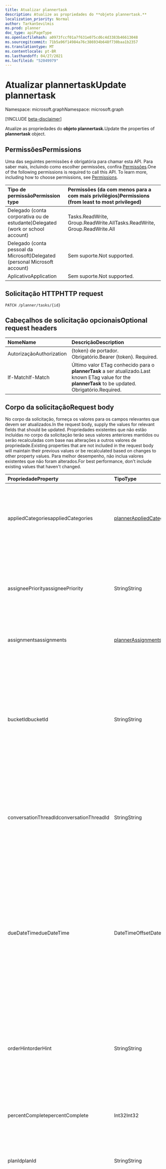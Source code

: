 ```yaml
---
title: Atualizar plannertask
description: Atualize as propriedades do **objeto plannertask.**
localization_priority: Normal
author: TarkanSevilmis
ms.prod: planner
doc_type: apiPageType
ms.openlocfilehash: a0973fccf01a7f631e075cd6c4d3383b46613048
ms.sourcegitcommit: 71b5a96f14984a76c386934b648f730baa1b2357
ms.translationtype: MT
ms.contentlocale: pt-BR
ms.lasthandoff: 04/27/2021
ms.locfileid: "52049979"
---
```

# <a name="update-plannertask"></a><span data-ttu-id="6e8e5-103">Atualizar plannertask</span><span class="sxs-lookup"><span data-stu-id="6e8e5-103">Update plannertask</span></span>

<span data-ttu-id="6e8e5-104">Namespace: microsoft.graph</span><span class="sxs-lookup"><span data-stu-id="6e8e5-104">Namespace: microsoft.graph</span></span>

[!INCLUDE [beta-disclaimer](../../includes/beta-disclaimer.md)]

<span data-ttu-id="6e8e5-105">Atualize as propriedades do **objeto plannertask.**</span><span class="sxs-lookup"><span data-stu-id="6e8e5-105">Update the properties of **plannertask** object.</span></span>
## <a name="permissions"></a><span data-ttu-id="6e8e5-106">Permissões</span><span class="sxs-lookup"><span data-stu-id="6e8e5-106">Permissions</span></span>
<span data-ttu-id="6e8e5-p101">Uma das seguintes permissões é obrigatória para chamar esta API. Para saber mais, incluindo como escolher permissões, confira [Permissões](/graph/permissions-reference).</span><span class="sxs-lookup"><span data-stu-id="6e8e5-p101">One of the following permissions is required to call this API. To learn more, including how to choose permissions, see [Permissions](/graph/permissions-reference).</span></span>

|<span data-ttu-id="6e8e5-109">Tipo de permissão</span><span class="sxs-lookup"><span data-stu-id="6e8e5-109">Permission type</span></span>      | <span data-ttu-id="6e8e5-110">Permissões (da com menos para a com mais privilégios)</span><span class="sxs-lookup"><span data-stu-id="6e8e5-110">Permissions (from least to most privileged)</span></span>              |
|:--------------------|:---------------------------------------------------------|
|<span data-ttu-id="6e8e5-111">Delegado (conta corporativa ou de estudante)</span><span class="sxs-lookup"><span data-stu-id="6e8e5-111">Delegated (work or school account)</span></span> | <span data-ttu-id="6e8e5-112">Tasks.ReadWrite, Group.ReadWrite.All</span><span class="sxs-lookup"><span data-stu-id="6e8e5-112">Tasks.ReadWrite, Group.ReadWrite.All</span></span>    |
|<span data-ttu-id="6e8e5-113">Delegado (conta pessoal da Microsoft)</span><span class="sxs-lookup"><span data-stu-id="6e8e5-113">Delegated (personal Microsoft account)</span></span> | <span data-ttu-id="6e8e5-114">Sem suporte.</span><span class="sxs-lookup"><span data-stu-id="6e8e5-114">Not supported.</span></span>    |
|<span data-ttu-id="6e8e5-115">Aplicativo</span><span class="sxs-lookup"><span data-stu-id="6e8e5-115">Application</span></span> | <span data-ttu-id="6e8e5-116">Sem suporte.</span><span class="sxs-lookup"><span data-stu-id="6e8e5-116">Not supported.</span></span> |

## <a name="http-request"></a><span data-ttu-id="6e8e5-117">Solicitação HTTP</span><span class="sxs-lookup"><span data-stu-id="6e8e5-117">HTTP request</span></span>
<!-- { "blockType": "ignored" } -->
```http
PATCH /planner/tasks/{id}
```
## <a name="optional-request-headers"></a><span data-ttu-id="6e8e5-118">Cabeçalhos de solicitação opcionais</span><span class="sxs-lookup"><span data-stu-id="6e8e5-118">Optional request headers</span></span>
| <span data-ttu-id="6e8e5-119">Nome</span><span class="sxs-lookup"><span data-stu-id="6e8e5-119">Name</span></span>       | <span data-ttu-id="6e8e5-120">Descrição</span><span class="sxs-lookup"><span data-stu-id="6e8e5-120">Description</span></span>|
|:-----------|:-----------|
| <span data-ttu-id="6e8e5-121">Autorização</span><span class="sxs-lookup"><span data-stu-id="6e8e5-121">Authorization</span></span>  | <span data-ttu-id="6e8e5-p102">{token} de portador. Obrigatório.</span><span class="sxs-lookup"><span data-stu-id="6e8e5-p102">Bearer {token}. Required.</span></span> |
| <span data-ttu-id="6e8e5-124">If-Match</span><span class="sxs-lookup"><span data-stu-id="6e8e5-124">If-Match</span></span>  | <span data-ttu-id="6e8e5-125">Último valor ETag conhecido para o **plannerTask** a ser atualizado.</span><span class="sxs-lookup"><span data-stu-id="6e8e5-125">Last known ETag value for the **plannerTask** to be updated.</span></span> <span data-ttu-id="6e8e5-126">Obrigatório.</span><span class="sxs-lookup"><span data-stu-id="6e8e5-126">Required.</span></span>|

## <a name="request-body"></a><span data-ttu-id="6e8e5-127">Corpo da solicitação</span><span class="sxs-lookup"><span data-stu-id="6e8e5-127">Request body</span></span>
<span data-ttu-id="6e8e5-128">No corpo da solicitação, forneça os valores para os campos relevantes que devem ser atualizados.</span><span class="sxs-lookup"><span data-stu-id="6e8e5-128">In the request body, supply the values for relevant fields that should be updated.</span></span> <span data-ttu-id="6e8e5-129">Propriedades existentes que não estão incluídas no corpo da solicitação terão seus valores anteriores mantidos ou serão recalculadas com base nas alterações a outros valores de propriedade.</span><span class="sxs-lookup"><span data-stu-id="6e8e5-129">Existing properties that are not included in the request body will maintain their previous values or be recalculated based on changes to other property values.</span></span> <span data-ttu-id="6e8e5-130">Para melhor desempenho, não inclua valores existentes que não foram alterados.</span><span class="sxs-lookup"><span data-stu-id="6e8e5-130">For best performance,  don't include existing values that haven't changed.</span></span>

| <span data-ttu-id="6e8e5-131">Propriedade</span><span class="sxs-lookup"><span data-stu-id="6e8e5-131">Property</span></span>     | <span data-ttu-id="6e8e5-132">Tipo</span><span class="sxs-lookup"><span data-stu-id="6e8e5-132">Type</span></span>   |<span data-ttu-id="6e8e5-133">Descrição</span><span class="sxs-lookup"><span data-stu-id="6e8e5-133">Description</span></span>|
|:---------------|:--------|:----------|
|<span data-ttu-id="6e8e5-134">appliedCategories</span><span class="sxs-lookup"><span data-stu-id="6e8e5-134">appliedCategories</span></span>|[<span data-ttu-id="6e8e5-135">plannerAppliedCategories</span><span class="sxs-lookup"><span data-stu-id="6e8e5-135">plannerAppliedCategories</span></span>](../resources/plannerappliedcategories.md)|<span data-ttu-id="6e8e5-p105">As categorias às quais a tarefa foi aplicada. Confira os possíveis valores em [Categorias aplicadas](../resources/plannerappliedcategories.md).</span><span class="sxs-lookup"><span data-stu-id="6e8e5-p105">The categories to which the task has been applied. See [applied Categories](../resources/plannerappliedcategories.md) for possible values.</span></span>|
|<span data-ttu-id="6e8e5-138">assigneePriority</span><span class="sxs-lookup"><span data-stu-id="6e8e5-138">assigneePriority</span></span>|<span data-ttu-id="6e8e5-139">String</span><span class="sxs-lookup"><span data-stu-id="6e8e5-139">String</span></span>|<span data-ttu-id="6e8e5-p106">Dica usada para ordenar itens deste tipo em um modo de exibição de lista. O formato é definido como descrito [aqui](../resources/planner-order-hint-format.md).</span><span class="sxs-lookup"><span data-stu-id="6e8e5-p106">Hint used to order items of this type in a list view. The format is defined as outlined [here](../resources/planner-order-hint-format.md).</span></span>|
|<span data-ttu-id="6e8e5-142">assignments</span><span class="sxs-lookup"><span data-stu-id="6e8e5-142">assignments</span></span>|[<span data-ttu-id="6e8e5-143">plannerAssignments</span><span class="sxs-lookup"><span data-stu-id="6e8e5-143">plannerAssignments</span></span>](../resources/plannerassignments.md)|<span data-ttu-id="6e8e5-144">O conjunto de usuários aos que a tarefa é atribuída.</span><span class="sxs-lookup"><span data-stu-id="6e8e5-144">The set of users the task is assigned to.</span></span>|
|<span data-ttu-id="6e8e5-145">bucketId</span><span class="sxs-lookup"><span data-stu-id="6e8e5-145">bucketId</span></span>|<span data-ttu-id="6e8e5-146">String</span><span class="sxs-lookup"><span data-stu-id="6e8e5-146">String</span></span>|<span data-ttu-id="6e8e5-147">ID de bucket à qual a tarefa pertence.</span><span class="sxs-lookup"><span data-stu-id="6e8e5-147">Bucket id to which the task belongs.</span></span> <span data-ttu-id="6e8e5-148">O bucket precisa estar no plano no qual a tarefa está.</span><span class="sxs-lookup"><span data-stu-id="6e8e5-148">The bucket needs to be in the plan that the task is in.</span></span> <span data-ttu-id="6e8e5-149">Tem 28 caracteres e diferencia maiúsculas de minúsculas.</span><span class="sxs-lookup"><span data-stu-id="6e8e5-149">It is 28 characters long and case-sensitive.</span></span> <span data-ttu-id="6e8e5-150">[Formatar validação](../resources/tasks-identifiers-disclaimer.md) é feito no serviço.</span><span class="sxs-lookup"><span data-stu-id="6e8e5-150">[Format validation](../resources/tasks-identifiers-disclaimer.md) is done on the service.</span></span> |
|<span data-ttu-id="6e8e5-151">conversationThreadId</span><span class="sxs-lookup"><span data-stu-id="6e8e5-151">conversationThreadId</span></span>|<span data-ttu-id="6e8e5-152">String</span><span class="sxs-lookup"><span data-stu-id="6e8e5-152">String</span></span>|<span data-ttu-id="6e8e5-153">ID de thread da conversa na tarefa.</span><span class="sxs-lookup"><span data-stu-id="6e8e5-153">Thread id of the conversation on the task.</span></span> <span data-ttu-id="6e8e5-154">Esta é a id do objeto thread de conversa criado no grupo.</span><span class="sxs-lookup"><span data-stu-id="6e8e5-154">This is the id of the conversation thread object created in the group.</span></span>|
|<span data-ttu-id="6e8e5-155">dueDateTime</span><span class="sxs-lookup"><span data-stu-id="6e8e5-155">dueDateTime</span></span>|<span data-ttu-id="6e8e5-156">DateTimeOffset</span><span class="sxs-lookup"><span data-stu-id="6e8e5-156">DateTimeOffset</span></span>|<span data-ttu-id="6e8e5-157">A data e a hora que a tarefa já deve estar concluída.</span><span class="sxs-lookup"><span data-stu-id="6e8e5-157">Date and time at which the task is due.</span></span> <span data-ttu-id="6e8e5-158">O tipo Timestamp representa informações de data e hora usando o formato ISO 8601 e está sempre no horário UTC.</span><span class="sxs-lookup"><span data-stu-id="6e8e5-158">The Timestamp type represents date and time information using ISO 8601 format and is always in UTC time.</span></span> <span data-ttu-id="6e8e5-159">Por exemplo, meia-noite UTC em 1 de janeiro de 2014 é `2014-01-01T00:00:00Z`</span><span class="sxs-lookup"><span data-stu-id="6e8e5-159">For example, midnight UTC on Jan 1, 2014 is `2014-01-01T00:00:00Z`</span></span>|
|<span data-ttu-id="6e8e5-160">orderHint</span><span class="sxs-lookup"><span data-stu-id="6e8e5-160">orderHint</span></span>|<span data-ttu-id="6e8e5-161">String</span><span class="sxs-lookup"><span data-stu-id="6e8e5-161">String</span></span>|<span data-ttu-id="6e8e5-p110">Dica usada para ordenar itens deste tipo em um modo de exibição de lista. O formato é definido como descrito [aqui](../resources/planner-order-hint-format.md).</span><span class="sxs-lookup"><span data-stu-id="6e8e5-p110">Hint used to order items of this type in a list view. The format is defined as outlined [here](../resources/planner-order-hint-format.md).</span></span>|
|<span data-ttu-id="6e8e5-164">percentComplete</span><span class="sxs-lookup"><span data-stu-id="6e8e5-164">percentComplete</span></span>|<span data-ttu-id="6e8e5-165">Int32</span><span class="sxs-lookup"><span data-stu-id="6e8e5-165">Int32</span></span>|<span data-ttu-id="6e8e5-p111">A porcentagem de conclusão da tarefa. Quando definido como `100`, a tarefa será considerada concluída.</span><span class="sxs-lookup"><span data-stu-id="6e8e5-p111">Percentage of task completion. When set to `100`, the task is considered completed.</span></span> |
|<span data-ttu-id="6e8e5-168">planId</span><span class="sxs-lookup"><span data-stu-id="6e8e5-168">planId</span></span>|<span data-ttu-id="6e8e5-169">String</span><span class="sxs-lookup"><span data-stu-id="6e8e5-169">String</span></span>|<span data-ttu-id="6e8e5-170">Plan id to which the task belongs.</span><span class="sxs-lookup"><span data-stu-id="6e8e5-170">Plan id to which the task belongs.</span></span>|
|<span data-ttu-id="6e8e5-171">prioridade</span><span class="sxs-lookup"><span data-stu-id="6e8e5-171">priority</span></span>|<span data-ttu-id="6e8e5-172">Int32</span><span class="sxs-lookup"><span data-stu-id="6e8e5-172">Int32</span></span>|<span data-ttu-id="6e8e5-173">Prioridade da tarefa.</span><span class="sxs-lookup"><span data-stu-id="6e8e5-173">Priority of the task.</span></span> <span data-ttu-id="6e8e5-174">O intervalo válido de valores é `0` entre e `10` (inclusivo), com o valor crescente sendo a prioridade mais baixa ( tem a prioridade mais alta `0` e tem a prioridade mais `10` baixa).</span><span class="sxs-lookup"><span data-stu-id="6e8e5-174">Valid range of values is between `0` and `10` (inclusive), with increasing value being lower priority (`0` has the highest priority and `10` has the lowest priority).</span></span>  <span data-ttu-id="6e8e5-175">Atualmente, o Planner interpreta valores e `0` `1` como "urgentes", e como `2` `3` `4` "importantes", `5` , e como `6` `7` "médio" `8` e , e como `9` `10` "baixo".</span><span class="sxs-lookup"><span data-stu-id="6e8e5-175">Currently, Planner interprets values `0` and `1` as "urgent", `2` and `3` and `4` as "important", `5`, `6`, and `7` as "medium", and `8`, `9`, and `10` as "low".</span></span>  <span data-ttu-id="6e8e5-176">Atualmente, o Planner define o valor `1` para "urgente", `3` para "importante", `5` para "médio" e `9` para "baixo".</span><span class="sxs-lookup"><span data-stu-id="6e8e5-176">Currently, Planner sets the value `1` for "urgent", `3` for "important", `5` for "medium", and `9` for "low".</span></span>|
|<span data-ttu-id="6e8e5-177">startDateTime</span><span class="sxs-lookup"><span data-stu-id="6e8e5-177">startDateTime</span></span>|<span data-ttu-id="6e8e5-178">DateTimeOffset</span><span class="sxs-lookup"><span data-stu-id="6e8e5-178">DateTimeOffset</span></span>|<span data-ttu-id="6e8e5-179">A data e a hora que a tarefa começa.</span><span class="sxs-lookup"><span data-stu-id="6e8e5-179">Date and time at which the task starts.</span></span> <span data-ttu-id="6e8e5-180">O tipo Timestamp representa informações de data e hora usando o formato ISO 8601 e está sempre no horário UTC.</span><span class="sxs-lookup"><span data-stu-id="6e8e5-180">The Timestamp type represents date and time information using ISO 8601 format and is always in UTC time.</span></span> <span data-ttu-id="6e8e5-181">Por exemplo, meia-noite UTC em 1 de janeiro de 2014 é `2014-01-01T00:00:00Z`</span><span class="sxs-lookup"><span data-stu-id="6e8e5-181">For example, midnight UTC on Jan 1, 2014 is `2014-01-01T00:00:00Z`</span></span>|
|<span data-ttu-id="6e8e5-182">title</span><span class="sxs-lookup"><span data-stu-id="6e8e5-182">title</span></span>|<span data-ttu-id="6e8e5-183">String</span><span class="sxs-lookup"><span data-stu-id="6e8e5-183">String</span></span>|<span data-ttu-id="6e8e5-184">Título da tarefa.</span><span class="sxs-lookup"><span data-stu-id="6e8e5-184">Title of the task.</span></span>|

## <a name="response"></a><span data-ttu-id="6e8e5-185">Resposta</span><span class="sxs-lookup"><span data-stu-id="6e8e5-185">Response</span></span>

<span data-ttu-id="6e8e5-186">Se tiver êxito, este método retornará `204 No Content` resposta e conteúdo vazio.</span><span class="sxs-lookup"><span data-stu-id="6e8e5-186">If successful, this method returns `204 No Content` response and empty content.</span></span> <span data-ttu-id="6e8e5-187">Se a solicitação especificar o header com preferência, este método retornará um código de resposta e um `Prefer` `return=representation` objeto `200 OK` [plannerTask](../resources/plannertask.md) atualizado no corpo da resposta.</span><span class="sxs-lookup"><span data-stu-id="6e8e5-187">If the request specifies `Prefer` header with `return=representation` preference, then this method returns a `200 OK` response code and an updated [plannerTask](../resources/plannertask.md) object in the response body.</span></span>

<span data-ttu-id="6e8e5-p115">Este método pode retornar qualquer um dos [códigos de status de HTTP](/graph/errors). Os erros mais comuns que os aplicativos devem tratar para esse método são as respostas 400, 403, 404, 409 e 412. Saiba mais sobre esses erros em [Condições de erro comuns do Planner](../resources/planner-overview.md#common-planner-error-conditions).</span><span class="sxs-lookup"><span data-stu-id="6e8e5-p115">This method can return any of the [HTTP status codes](/graph/errors). The most common errors that apps should handle for this method are the 400, 403, 404, 409, and 412 responses. For more information about these errors, see [Common Planner error conditions](../resources/planner-overview.md#common-planner-error-conditions).</span></span>

## <a name="example"></a><span data-ttu-id="6e8e5-191">Exemplo</span><span class="sxs-lookup"><span data-stu-id="6e8e5-191">Example</span></span>
##### <a name="request"></a><span data-ttu-id="6e8e5-192">Solicitação</span><span class="sxs-lookup"><span data-stu-id="6e8e5-192">Request</span></span>
<span data-ttu-id="6e8e5-193">Este é um exemplo da solicitação.</span><span class="sxs-lookup"><span data-stu-id="6e8e5-193">Here is an example of the request.</span></span>

# <a name="http"></a>[<span data-ttu-id="6e8e5-194">HTTP</span><span class="sxs-lookup"><span data-stu-id="6e8e5-194">HTTP</span></span>](#tab/http)
<!-- {
  "blockType": "request",
  "name": "update_plannertask"
}-->
```http
PATCH https://graph.microsoft.com/beta/planner/tasks/01gzSlKkIUSUl6DF_EilrmQAKDhh
Content-type: application/json
Content-length: 247
Prefer: return=representation
If-Match: W/"JzEtVGFzayAgQEBAQEBAQEBAQEBAQEBAWCc="

{
  "assignments": {
    "fbab97d0-4932-4511-b675-204639209557": {
      "@odata.type": "#microsoft.graph.plannerAssignment",
      "orderHint": "N9917 U2883!"
    }
  },
  "appliedCategories": {
    "category3": true,
    "category4": false
  }
}
```
# <a name="javascript"></a>[<span data-ttu-id="6e8e5-195">JavaScript</span><span class="sxs-lookup"><span data-stu-id="6e8e5-195">JavaScript</span></span>](#tab/javascript)
[!INCLUDE [sample-code](../includes/snippets/javascript/update-plannertask-javascript-snippets.md)]
[!INCLUDE [sdk-documentation](../includes/snippets/snippets-sdk-documentation-link.md)]

# <a name="c"></a>[<span data-ttu-id="6e8e5-196">C#</span><span class="sxs-lookup"><span data-stu-id="6e8e5-196">C#</span></span>](#tab/csharp)
[!INCLUDE [sample-code](../includes/snippets/csharp/update-plannertask-csharp-snippets.md)]
[!INCLUDE [sdk-documentation](../includes/snippets/snippets-sdk-documentation-link.md)]

---

##### <a name="response"></a><span data-ttu-id="6e8e5-197">Resposta</span><span class="sxs-lookup"><span data-stu-id="6e8e5-197">Response</span></span>
<span data-ttu-id="6e8e5-198">Veja a seguir um exemplo da resposta.</span><span class="sxs-lookup"><span data-stu-id="6e8e5-198">Here is an example of the response.</span></span> 

><span data-ttu-id="6e8e5-199">**Observação:** o objeto de resposta mostrado aqui pode ser encurtado para legibilidade.</span><span class="sxs-lookup"><span data-stu-id="6e8e5-199">**Note:** The response object shown here might be shortened for readability.</span></span>
<!-- {
  "blockType": "response",
  "truncated": true,
  "@odata.type": "microsoft.graph.plannerTask"
} -->
```http
HTTP/1.1 200 OK
Content-type: application/json
Content-length: 1423

{
  "createdBy": {
    "user": {
      "id": "6463a5ce-2119-4198-9f2a-628761df4a62"
    }
  },
  "planId": "xqQg5FS2LkCp935s-FIFm2QAFkHM",
  "bucketId": "gcrYAaAkgU2EQUvpkNNXLGQAGTtu",
  "title": "title-value",
  "orderHint": "9223370609546166567W",
  "assigneePriority": "90057581\"",
  "createdDateTime": "2015-03-24T18:36:49.2407981Z",
  "assignments": {
    "6463a5ce-2119-4198-9f2a-628761df4a62": {
      "@odata.type": "#microsoft.graph.plannerAssignment",
      "assignedBy": {
        "user": {
          "id": "6463a5ce-2119-4198-9f2a-628761df4a62"
        }
      },
      "assignedDateTime": "2015-03-25T18:38:21.956Z",
      "orderHint": "N9917"
    },
    "fbab97d0-4932-4511-b675-204639209557": {
      "@odata.type": "#microsoft.graph.plannerAssignment",
      "assignedBy": {
        "user": {
          "id": "1e9955d2-6acd-45bf-86d3-b546fdc795eb"
        }
      },
      "assignedDateTime": "2017-04-24T22:40:44.5665917",
      "orderHint": "RWk1"
    },
    "aaa27244-1db4-476a-a5cb-004607466324": {
      "@odata.type": "#microsoft.graph.plannerAssignment",
      "assignedBy": {
        "user": {
          "id": "6463a5ce-2119-4198-9f2a-628761df4a62"
        }
      },
      "assignedDateTime": "2015-03-25T18:38:21.956Z",
      "orderHint": "U2883"
    }
  },
  "appliedCategories": {
    "category3": true,
    "category5": true,
    "category6": true,
  },
  "id":"01gzSlKkIUSUl6DF_EilrmQAKDhh"
}
```

<!-- uuid: 8fcb5dbc-d5aa-4681-8e31-b001d5168d79
2015-10-25 14:57:30 UTC -->
<!--
{
  "type": "#page.annotation",
  "description": "Update plannertask",
  "keywords": "",
  "section": "documentation",
  "tocPath": "",
  "suppressions": [
  ]
}
-->


